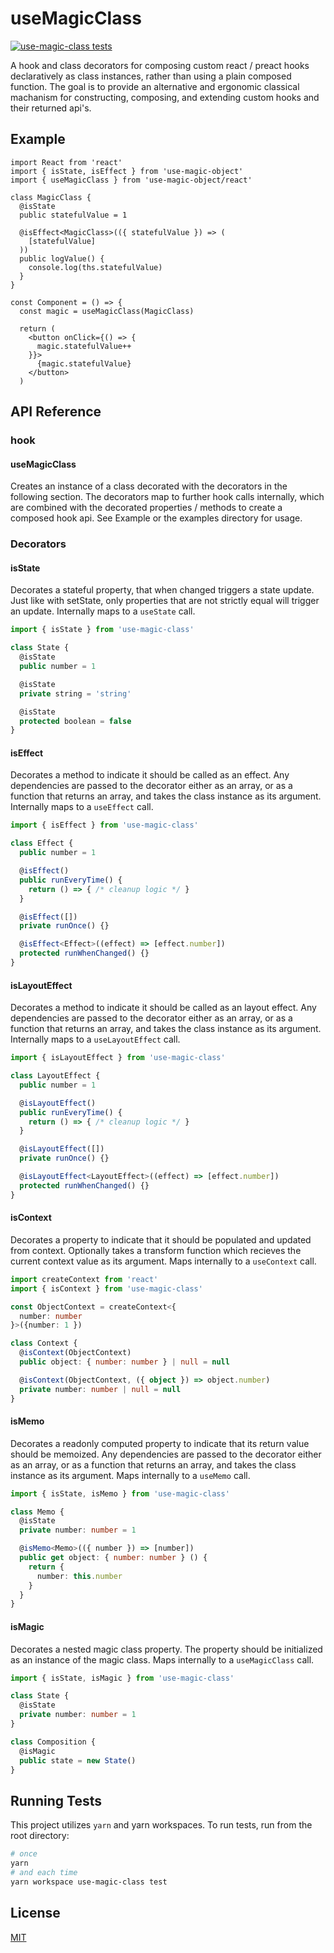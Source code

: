 # useMagicClass

[![use-magic-class tests](https://github.com/shiftyp/use-magic-class/actions/workflows/test.yml/badge.svg?branch=main)](https://github.com/shiftyp/use-magic-class/actions/workflows/test.yml)

A hook and class decorators for composing custom react / preact hooks declaratively as class instances, rather than using a plain composed function. The goal is to provide an alternative and ergonomic classical machanism for constructing, composing, and extending custom hooks and their returned api's.

## Example

```tsx
import React from 'react'
import { isState, isEffect } from 'use-magic-object'
import { useMagicClass } from 'use-magic-object/react'

class MagicClass {
  @isState
  public statefulValue = 1

  @isEffect<MagicClass>(({ statefulValue }) => ( 
    [statefulValue]
  ))
  public logValue() {
    console.log(ths.statefulValue)
  }
}

const Component = () => {
  const magic = useMagicClass(MagicClass)

  return (
    <button onClick={() => {
      magic.statefulValue++
    }}>
      {magic.statefulValue}
    </button>
  )
```

## API Reference

### hook

#### **useMagicClass**

Creates an instance of a class decorated with the decorators in the following section. The decorators map to further hook calls internally, which are combined with the decorated properties / methods to create a composed hook api. See Example or the examples directory for usage.

### Decorators

#### **isState**

Decorates a stateful property, that when changed triggers a state update. Just like with setState, only properties that are not strictly equal will trigger an update. Internally maps to a `useState` call.

```typescript
import { isState } from 'use-magic-class'

class State {
  @isState
  public number = 1

  @isState
  private string = 'string'

  @isState
  protected boolean = false
}
```

#### **isEffect**

Decorates a method to indicate it should be called as an effect. Any dependencies are passed to the decorator either as an array, or as a function that returns an array, and takes the class instance as its argument. Internally maps to a `useEffect` call.

```typescript
import { isEffect } from 'use-magic-class'

class Effect {
  public number = 1

  @isEffect()
  public runEveryTime() {
    return () => { /* cleanup logic */ }
  }

  @isEffect([])
  private runOnce() {}

  @isEffect<Effect>((effect) => [effect.number])
  protected runWhenChanged() {}
}
```

#### **isLayoutEffect**

Decorates a method to indicate it should be called as an layout effect. Any dependencies are passed to the decorator either as an array, or as a function that returns an array, and takes the class instance as its argument. Internally maps to a `useLayoutEffect` call.

```typescript
import { isLayoutEffect } from 'use-magic-class'

class LayoutEffect {
  public number = 1

  @isLayoutEffect()
  public runEveryTime() {
    return () => { /* cleanup logic */ }
  }

  @isLayoutEffect([])
  private runOnce() {}

  @isLayoutEffect<LayoutEffect>((effect) => [effect.number])
  protected runWhenChanged() {}
}
```

#### **isContext**

Decorates a property to indicate that it should be populated and updated from context. Optionally takes a transform function which recieves the current context value as its argument. Maps internally to a `useContext` call.

```typescript
import createContext from 'react'
import { isContext } from 'use-magic-class'

const ObjectContext = createContext<{
  number: number
}>({number: 1 })

class Context {
  @isContext(ObjectContext)
  public object: { number: number } | null = null

  @isContext(ObjectContext, ({ object }) => object.number)
  private number: number | null = null
}
```

#### **isMemo**

Decorates a readonly computed property to indicate that its return value should be memoized. Any dependencies are passed to the decorator either as an array, or as a function that returns an array, and takes the class instance as its argument. Maps internally to a `useMemo` call.

```typescript
import { isState, isMemo } from 'use-magic-class'

class Memo {
  @isState
  private number: number = 1

  @isMemo<Memo>(({ number }) => [number])
  public get object: { number: number } () {
    return {
      number: this.number
    }
  }
}
```

#### **isMagic**

Decorates a nested magic class property. The property should be initialized as an instance of the magic class. Maps internally to a `useMagicClass` call.

```typescript
import { isState, isMagic } from 'use-magic-class'

class State {
  @isState
  private number: number = 1
}

class Composition {
  @isMagic
  public state = new State()
}
```

## Running Tests

This project utilizes `yarn` and yarn workspaces. To run tests, run from the root directory:

```bash
# once
yarn
# and each time
yarn workspace use-magic-class test
```


## License

[MIT](https://choosealicense.com/licenses/mit/)

